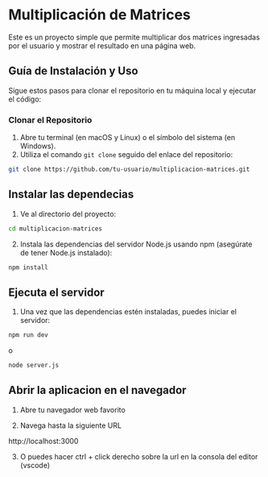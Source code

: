 # Multiplicación de Matrices

Este es un proyecto simple que permite multiplicar dos matrices ingresadas por el usuario y mostrar el resultado en una página web.

## Guía de Instalación y Uso

Sigue estos pasos para clonar el repositorio en tu máquina local y ejecutar el código:

### Clonar el Repositorio

1. Abre tu terminal (en macOS y Linux) o el símbolo del sistema (en Windows).
2. Utiliza el comando `git clone` seguido del enlace del repositorio:

```bash
git clone https://github.com/tu-usuario/multiplicacion-matrices.git
```

## Instalar las dependecias

1. Ve al directorio del proyecto:

```bash
cd multiplicacion-matrices
```

2. Instala las dependencias del servidor Node.js usando npm (asegúrate de tener Node.js instalado):

```bash
npm install
```

## Ejecuta el servidor

1. Una vez que las dependencias estén instaladas, puedes iniciar el servidor:

```bash
npm run dev
```

o

```bash
node server.js
```

## Abrir la aplicacion en el navegador

1. Abre tu navegador web favorito

2. Navega hasta la siguiente URL

http://localhost:3000

3. O puedes hacer ctrl + click derecho sobre la url en la consola del editor (vscode)
